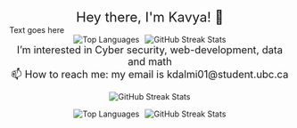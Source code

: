 <!-- Center-aligned text with increased font size -->
<div align="center" style="font-size: 24px;">Hey there, I'm Kavya! 👋</div>
<span style="font-size:1.0em;">Text goes here</span>

<!-- Center-aligned grid layout -->
<div align="center" style="display: flex; justify-content: center; align-items: center; gap: 10px;">
  <!-- First image -->
  <div>
    <img src="https://github-readme-stats.vercel.app/api/top-langs/?username=KavyaDalmia&theme=radical" alt="Top Languages">
  </div>
  <!-- Second image -->
  <div>
    <img src="https://streak-stats.demolab.com/?user=KavyaDalmia&theme=radical" alt="GitHub Streak Stats">
  </div>
</div>

<!-- Center-aligned text with increased font size -->
<div align="center" style="font-size: 18px;">I’m interested in Cyber security, web-development, data and math</div>

<!-- Center-aligned text with increased font size -->
<div align="center" style="font-size: 18px;">📫 How to reach me: my email is kdalmi01@student.ubc.ca</div>

<!-- Center-aligned GitHub streak stats -->
<p align="center">
  <img src="https://streak-stats.demolab.com/?user=KavyaDalmia&theme=radical" alt="GitHub Streak Stats">
</p>

<!-- Center-aligned grid layout -->
<div align="center" style="display: flex; justify-content: center; align-items: center; gap: 10px;">
  <!-- First image -->
  <div>
    <img src="https://github-readme-stats.vercel.app/api/top-langs/?username=KavyaDalmia&theme=radical" alt="Top Languages">
  </div>
  <!-- Second image -->
  <div>
    <img src="https://streak-stats.demolab.com/?user=KavyaDalmia&theme=radical" alt="GitHub Streak Stats">
  </div>
</div>
